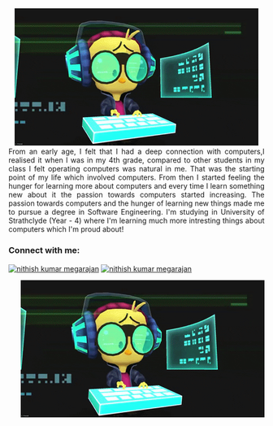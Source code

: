 <div align="center">
    <img alt="GIF" src="https://raw.githubusercontent.com/NithishK5/NithishK5/master/giphy.gif" />
</div>

<div align="justify">
From an early age, I felt that I had a deep connection with computers,I realised it when I was in my 4th grade, compared to other students in my class I felt operating computers was natural in me. That was the starting point of my life which involved computers. From then I started feeling the hunger for learning more about computers and every time I learn something new about it the passion towards computers started increasing. The passion towards computers and the hunger of learning new things made me to pursue a degree in Software Engineering. I'm studying in University of Strathclyde (Year - 4) where I'm learning much more intresting things about computers which I'm proud about!
</div>

<h3 align="left">Connect with me:</h3>
<p align="left">
<a href="https://linkedin.com/in/Nithish Kumar Megarajan" target="blank"><img align="center" src="https://raw.githubusercontent.com/rahuldkjain/github-profile-readme-generator/master/src/images/icons/Social/linked-in-alt.svg" alt="nithish kumar megarajan" height="30" width="40" /></a>
<a href="https://fb.com/Nithish Kumar Megarajan" target="blank"><img align="center" src="https://raw.githubusercontent.com/rahuldkjain/github-profile-readme-generator/master/src/images/icons/Social/facebook.svg" alt="nithish kumar megarajan" height="30" width="40" /></a>
</p>

<div align="right">
    <img alt="GIF" src="https://raw.githubusercontent.com/NithishK5/NithishK5/master/giphy.gif" />
</div>



<!---
NithishK5/NithishK5 is a ✨ special ✨ repository because its `README.md` (this file) appears on your GitHub profile.
You can click the Preview link to take a look at your changes.
--->

